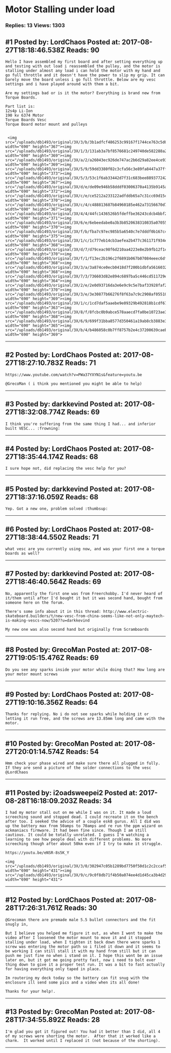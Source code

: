 # Motor Stalling under load

### Replies: 13 Views: 1303

## \#1 Posted by: LordChaos Posted at: 2017-08-27T18:18:46.538Z Reads: 90

```
Hello I have assembled my first board and after setting everything up and testing with out load i reassembled the pulley, and the motor is stalling under almost any load i can hold the motor with my hand and go full throttle and it doesn't have the power to slip my grip. It can barely move the board unless i go full throttle. Below are my vesc settings and i have played around with them a bit.

Are my settings bad or is it the motor? Everything is brand new from Torque Boards.

Part list is: 
12s4p Li-Ion
190 kv 6374 Motor
Torque Boards Vesc
Torque Board motor mount and pulleys


 <img src="/uploads/db1493/original/3X/3/b/3b1adfcf486253c99167f1744ce763c5d047cfdd.JPG" width="690" height="367"><img src="/uploads/db1493/original/3X/1/3/131ab3a7bf8576681c249740de582288a2dabc5b.JPG" width="690" height="369"><img src="/uploads/db1493/original/3X/a/2/a26043ec926de747ac2b6d29a82ee4ce93d57cb9.JPG" width="690" height="369"><img src="/uploads/db1493/original/3X/5/9/59dd3380f02c3cfa56c3e89fa8447a37ffc8d00d.JPG" width="690" height="373"><img src="/uploads/db1493/original/3X/5/3/53c1f6ab33442d7f31c683bee88937724228a7e0.JPG" width="690" height="367"><img src="/uploads/db1493/original/3X/d/e/de09e946b58dddf03006370a4135b9145af8546c.JPG" width="690" height="372"><img src="/uploads/db1493/original/3X/c/e/ce5212a233122adfddb65a7c31cc69d15ce2b028.JPG" width="690" height="370"><img src="/uploads/db1493/original/3X/c/4/c488813687b84960185e462a73156670d77d4aba.JPG" width="690" height="367"><img src="/uploads/db1493/original/3X/4/4/44fc1436526b5fdeffbe36243cdcb4bbf27eb89e.JPG" width="690" height="371"><img src="/uploads/db1493/original/3X/6/e/6ebeedabe0a3b3b8520638310835a070555f70c3.JPG" width="690" height="370"><img src="/uploads/db1493/original/3X/f/b/fba7c97ec985b5a6540c7e7dddf0b167c45bd198.JPG" width="690" height="375"><img src="/uploads/db1493/original/3X/1/c/1c777eb14cb3aefea2b477c361171f934e888b86.JPG" width="690" height="368"><img src="/uploads/db1493/original/3X/d/7/d79ceac98f6d210aa4223e8e2b9fb12f1cf12908.JPG" width="690" height="370"><img src="/uploads/db1493/original/3X/f/1/f13ec2b196c2f6891b067b07084eeec6df138efb.JPG" width="690" height="368"><img src="/uploads/db1493/original/3X/3/a/3a874ce0ecb0418d7f200b1dbfa5616032f8b838.JPG" width="690" height="368"><img src="/uploads/db1493/original/3X/7/3/736603d82e894c6897ba5c446cd511729e34a192.JPG" width="690" height="364"><img src="/uploads/db1493/original/3X/2/e/2e0d93716da3e6e9c9c5e7baf33928faf28358fd.JPG" width="690" height="370"><img src="/uploads/db1493/original/3X/3/e/3e30877b66276f8f63a7c9c2908af05510165359.JPG" width="690" height="369"><img src="/uploads/db1493/original/3X/1/c/1cd7daf5aaebe9e09329b492818b1cdf6786d8b3.JPG" width="690" height="363"><img src="/uploads/db1493/original/3X/8/f/8fcbc0b9abce578aaecd7fa0be10723ae38042c5.JPG" width="690" height="368"><img src="/uploads/db1493/original/3X/6/9/699f31bba8577d350461a19ab8cb3883e36ed850.JPG" width="690" height="365"><img src="/uploads/db1493/original/3X/b/4/b486058c0b7ff8757b2e4c37200639caeb43ac47.JPG" width="690" height="369">
```

---
## \#2 Posted by: LordChaos Posted at: 2017-08-27T18:27:10.783Z Reads: 71

```
https://www.youtube.com/watch?v=PWa37YXYN1s&feature=youtu.be

@GrecoMan ( i think you mentioned you might be able to help)
```

---
## \#3 Posted by: darkkevind Posted at: 2017-08-27T18:32:08.774Z Reads: 69

```
I think you're suffering from the same thing I had... and inferior built VESC... :frowning:
```

---
## \#4 Posted by: LordChaos Posted at: 2017-08-27T18:35:44.174Z Reads: 68

```
I sure hope not, did replacing the vesc help for you?
```

---
## \#5 Posted by: darkkevind Posted at: 2017-08-27T18:37:16.059Z Reads: 68

```
Yep. Got a new one, problem solved :thumbsup:
```

---
## \#6 Posted by: LordChaos Posted at: 2017-08-27T18:38:44.550Z Reads: 71

```
what vesc are you currently using now, and was your first one a torque boards as well?
```

---
## \#7 Posted by: darkkevind Posted at: 2017-08-27T18:46:40.564Z Reads: 69

```
No, apparently the first one was from Freerchobby. I'd never heard of it/them until after I'd bought it but it was second hand, bought from someone here on the forum.

There's some info about it in this thread: http://www.electric-skateboard.builders/t/new-vesc-from-china-seems-like-not-only-maytech-is-making-vescs-now/5207?u=darkkevind

My new one was also second hand but originally from Scramboards
```

---
## \#8 Posted by: GrecoMan Posted at: 2017-08-27T19:05:15.476Z Reads: 69

```
Do you see any sparks inside your motor while doing that? How long are your motor mount screws
```

---
## \#9 Posted by: LordChaos Posted at: 2017-08-27T19:10:16.356Z Reads: 64

```
Thanks for replying. No i do not see sparks while holding it or letting it run free, and the screws are 13.85mm long and came with the motor.
```

---
## \#10 Posted by: GrecoMan Posted at: 2017-08-27T20:01:14.574Z Reads: 54

```
Hmm check your phase wired and make sure there all plugged in fully. If they are send a picture of the solder connections to the vesc @LordChaos
```

---
## \#11 Posted by: i2oadsweepei2 Posted at: 2017-08-28T16:18:09.203Z Reads: 34

```
I had my motor stall out on me while I was on it. It made a loud screeching sound and stopped dead. I could recreate it on the bench after too. I seeked the advice of a couple esk8 gurus. All I did was up the battery max from 50amps to 70amps and re run the ppm wizard on ackmaniacs firmware. It had been fine since. Though I am still cautious. It could be totally unrelated. I guess I'm watching a learning to see how people deal with different problems. No more screeching though after about 50km even if I try to make it struggle.

https://youtu.be/eNSR-8s5K_Y

<img src="/uploads/db1493/original/3X/3/0/302947c05b1289bd7750f50d1c2c2ccaf58e5869.png" width="690" height="431"><img src="/uploads/db1493/original/3X/9/c/9c0f8db71f4b50a074ee4d1d45ca3b4d2982b0d4.png" width="690" height="431">
```

---
## \#12 Posted by: LordChaos Posted at: 2017-08-28T17:26:31.761Z Reads: 30

```
@Grecoman there are premade male 5.5 bullet connectors and the fit snugly in,

But I believe you helped me figure it out, as when I went to make the video after I loosened the motor mount to move it and it stopped stalling under load, when I tighten it back down there were sparks 1 screw was entering the motor path so i filed it down and it seems to be working I can still stall it with my hand from still but it can push me just fine no when i stand on it. I hope this wont be an issue later on, but it got me going pretty fast, now i need to bolt ever thing down to give it a proper test run. It was a bit to fast actually for having everything only taped in place. 

Im routering my deck today so the battery can fit snug with the enclosure ill send some pics and a video when its all done!

Thanks for your help!.
```

---
## \#13 Posted by: GrecoMan Posted at: 2017-08-28T17:34:55.892Z Reads: 28

```
I'm glad you got it figured out! You had it better than I did, all 4 of my screws were shorting the motor.  After that it worked like a charm.  It worked until I replaced it (not because of the shorting).
```

---
